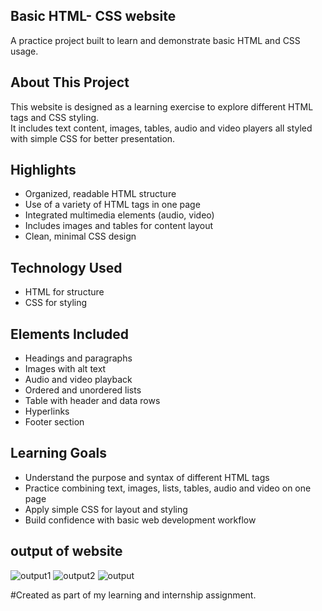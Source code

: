 ## Basic HTML- CSS website

A practice project built to learn and demonstrate basic HTML and CSS usage.


## About This Project

This website is designed as a learning exercise to explore different HTML tags and CSS styling.  
It includes text content, images, tables, audio and video players all styled with simple CSS for better presentation.


## Highlights

- Organized, readable HTML structure
- Use of a variety of HTML tags in one page
- Integrated multimedia elements (audio, video)
- Includes images and tables for content layout
- Clean, minimal CSS design


## Technology Used

- HTML for structure
- CSS for styling


## Elements Included

- Headings and paragraphs
- Images with alt text
- Audio and video playback
- Ordered and unordered lists
- Table with header and data rows
- Hyperlinks
- Footer section


## Learning Goals

- Understand the purpose and syntax of different HTML tags
- Practice combining text, images, lists, tables, audio and video on one page
- Apply simple CSS for layout and styling
- Build confidence with basic web development workflow

## output of website
![output1](https://github.com/user-attachments/assets/6a62cb26-a31c-4897-916e-55463a01f84c)
![output2](https://github.com/user-attachments/assets/80822e50-2b04-4a5e-9ab4-6740764c777a)
![output](https://github.com/user-attachments/assets/d9be2f69-5484-4d78-bb6a-35a0eb1dbdba)

#Created as part of my learning and internship assignment.
